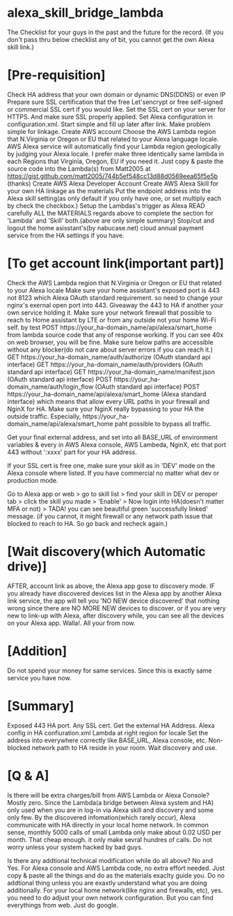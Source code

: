 # alexa_skill_bridge_lambda
The Checklist for your guys in the past and the future for the record.
(If you don't pass thru below checklist any of bit, you cannot get the own Alexa skill link.)

# [Pre-requisition]
Check HA address that your own domain or dynamic DNS(DDNS) or even IP
Prepare sure SSL certification that the free Let'sencrypt or free self-signed or commercial SSL cert if you would like.
Set the SSL cert on your server for HTTPS. And make sure SSL properly applied.
Set Alexa configuration in configuration.xml. Start simple and fill up later after link. Make problem simple for linkage.
Create AWS account
Choose the AWS Lambda region that N.Virginia or Oregon or EU that related to your Alexa language locale. AWS Alexa service will automatically find your Lambda region geologically by judging your Alexa locale.
I prefer make three identically same lambda in each Regions that Virginia, Oregon, EU if you need it.
Just copy & paste the source code into the Lambda(s) from Matt2005 at https://gist.github.com/matt2005/744b5ef548cc13d88d0569eea65f5e5b (thanks)
Create AWS Alexa Developer Account
Create AWS Alexa Skill for your own HA linkage as the materials
Put the endpoint address into the Alexa skill setting(as only default if you only have one, or set multiply each by check the checkbox.)
Setup the Lambdas's trigger as Alexa
READ carefully ALL the MATERIALS regards above to complete the section for 'Lambda' and 'Skill' both.(above are only simple summary)
Stop/cut and logout the home asisstant's(by nabucase.net) cloud annual payment service from the HA settings if you have.

# [To get account link(important part)]
Check the AWS Lambda region that N.Virginia or Oregon or EU that related to your Alexa locale
Make sure your home assistant's exposed port is 443 not 8123 which Alexa OAuth standard requirement.
so need to change your nginx's exernal open port into 443. Giveaway the 443 to HA if another your own service holding it.
Make sure your network firewall that possible to reach to Home assistant by LTE or from any outside not your home Wi-Fi self.
by test POST https://your_ha-domain_name/api/alexa/smart_home from lambda source code that any of response working. If you can see 40x on web browser, you will be fine.
Make sure below paths are accessible without any blocker(do not care about server errors if you can reach it.)
 GET https://your_ha-domain_name/auth/authorize (OAuth standard api interface)
 GET https://your_ha-domain_name/auth/providers (OAuth standard api interface)
 GET https://your_ha-domain_name/manifest.json (OAuth standard api interface)
 POST https://your_ha-domain_name/auth/login_flow (OAuth standard api interface)
 POST https://your_ha-domain_name/api/alexa/smart_home (Alexa standard interface)
 which means that allow every URL paths in your firewall and NginX for HA.
 Make sure your NginX really bypassing to your HA the outside traffic.
Especially, https://your_ha-domain_name/api/alexa/smart_home paht possible to bypass all traffic.

Get your final external address, and set into all BASE_URL of environment variables & every in AWS Alexa console, AWS Lambeda, NginX, etc that port 443 without ':xxxx' part for your HA address.

If your SSL cert is free one, make sure your skill as in 'DEV' mode on the Alexa console where listed. If you have commercial no matter what dev or production mode.

Go to Alexa app or web > go to skill list > find your skill in DEV or peroper tab > click the skill you made > 'Enable' > Now login into HA(doesn't matter MFA or not) > TADA! you can see beautiful green 'successfully linked' message.
(if you cannot, it might firewall or any network path issue that blocked to reach to HA. So go back and recheck again.)

# [Wait discovery(which Automatic drive)]
AFTER, account link as above, the Alexa app gose to discovery mode.
IF you already have discovered devices list in the Alexa app by another Alexa link service,
the app will tell you 'NO NEW device discovered' that nothing wrong since there are NO MORE NEW devices to discover.
or
if you are very new to link-up with Alexa, after discovery while, you can see all the devices on your Alexa app.
Walla!. All your from now.

# [Addition]
Do not spend your money for same services. Since this is exactly same service you have now.

# [Summary]
Exposed 443 HA port.
Any SSL cert.
Get the external HA Address.
Alexa config in HA confiuration.xml
Lambda at right region for locale
Set the address into everywhere correctly like BASE_URL, Alexa console, etc.
Non-blocked network path to HA reside in your room.
Wait discovery and use.

# [Q & A]
Is there will be extra charges/bill from AWS Lambda or Alexa Console?
Mostly zero. Since the Lambda(a bridge between Alexa system and HA) only used when you are in log-in via Alexa skill
and discovery and some only few.
By the discovered infomation(which rarely occur), Alexa communicate with HA directly in your local home network.
In common sense, monthly 5000 calls of small Lambda only make about 0.02 USD per month. That cheap enough.
it only make sevral hundres of calls. Do not worry unless your system hacked by bad guys.

Is there any addtional technical modification while do all above?
No and Yes.
For Alexa console and AWS Lambda code, no extra effort needed. Just copy & paste all the things and do as the materials exaclty guide you. Do no addtional thing unless you are exaxtly understand what you are doing additionally.
For your local home network(like nginx and firewalls, etc), yes. you need to do adjust your own network configuration. But you can find everythings from web. Just do google.
